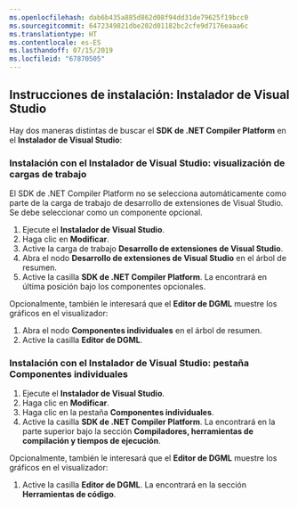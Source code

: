 ```yaml
---
ms.openlocfilehash: dab6b435a885d862d08f94dd31de79625f19bcc0
ms.sourcegitcommit: 6472349821dbe202d01182bc2cfe9d7176eaaa6c
ms.translationtype: HT
ms.contentlocale: es-ES
ms.lasthandoff: 07/15/2019
ms.locfileid: "67870505"
---
```

## <a name="installation-instructions---visual-studio-installer"></a>Instrucciones de instalación: Instalador de Visual Studio

Hay dos maneras distintas de buscar el **SDK de .NET Compiler Platform** en el **Instalador de Visual Studio**:

### <a name="install-using-the-visual-studio-installer---workloads-view"></a>Instalación con el Instalador de Visual Studio: visualización de cargas de trabajo

El SDK de .NET Compiler Platform no se selecciona automáticamente como parte de la carga de trabajo de desarrollo de extensiones de Visual Studio. Se debe seleccionar como un componente opcional.

1. Ejecute el **Instalador de Visual Studio**. 
1. Haga clic en **Modificar**. 
1. Active la carga de trabajo **Desarrollo de extensiones de Visual Studio**.
1. Abra el nodo **Desarrollo de extensiones de Visual Studio** en el árbol de resumen.
1. Active la casilla **SDK de .NET Compiler Platform**. La encontrará en última posición bajo los componentes opcionales.

Opcionalmente, también le interesará que el **Editor de DGML** muestre los gráficos en el visualizador:

1. Abra el nodo **Componentes individuales** en el árbol de resumen.
1. Active la casilla **Editor de DGML**.

### <a name="install-using-the-visual-studio-installer---individual-components-tab"></a>Instalación con el Instalador de Visual Studio: pestaña Componentes individuales

1. Ejecute el **Instalador de Visual Studio**. 
1. Haga clic en **Modificar**. 
1. Haga clic en la pestaña **Componentes individuales**. 
1. Active la casilla **SDK de .NET Compiler Platform**. La encontrará en la parte superior bajo la sección **Compiladores, herramientas de compilación y tiempos de ejecución**.

Opcionalmente, también le interesará que el **Editor de DGML** muestre los gráficos en el visualizador:

1. Active la casilla **Editor de DGML**. La encontrará en la sección **Herramientas de código**.
